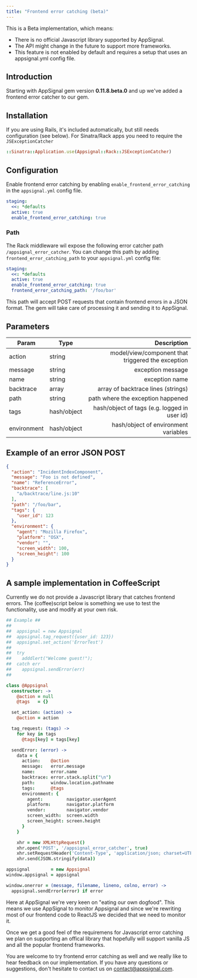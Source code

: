 ```yaml
---
title: "Frontend error catching (beta)"
---
```


This is a Beta implementation, which means:

* There is no official Javascript library supported by AppSignal.
* The API might change in the future to support more frameworks.
* This feature is not enabled by default and requires a setup that uses an appsignal.yml config file.


## Introduction

Starting with AppSignal gem version <strong>0.11.8.beta.0</strong> and up we've added a frontend error catcher to our gem.

## Installation

If you are using Rails, it's included automatically, but still needs configuration (see below). For Sinatra/Rack apps you need to require the `JSExceptionCatcher`

```ruby
::Sinatra::Application.use(Appsignal::Rack::JSExceptionCatcher)
```

## Configuration

Enable frontend error catching by enabling `enable_frontend_error_catching`  in the `appsignal.yml` config file.

```yml
staging:
  <<: *defaults
  active: true
  enable_frontend_error_catching: true
```

### Path

The Rack middleware wil expose the following error catcher path `/appsignal_error_catcher`. You can change this path by adding `frontend_error_catching_path` to your `appsignal.yml` config file:

```yml
staging:
  <<: *defaults
  active: true
  enable_frontend_error_catching: true
  frontend_error_catching_path: '/foo/bar'
```

This path will accept POST requests that contain frontend errors in a JSON format.
The gem will take care of processing it and sending it to AppSignal.

## Parameters

| Param | Type | Description  |
| ------ | ------ | -----: |
|  action  |  string  |   model/view/component that triggered the exception  |
|  message  |  string  |  exception message  |
|  name  |  string  |   exception name  |
|  backtrace  |  array  |   array of backtrace lines (strings)  |
|  path  |  string  |   path where the exception happened  |
|  tags  |  hash/object  |   hash/object of tags (e.g. logged in user id)  |
|  environment  |  hash/object  |   hash/object of environment variables  |


## Example of an error JSON POST

```json
{
  "action": "IncidentIndexComponent",
  "message": "Foo is not defined",
  "name": "ReferenceError",
  "backtrace": [
    "a/backtrace/line.js:10"
  ],
  "path": "/foo/bar",
  "tags": {
    "user_id": 123
  },
  "environment": {
    "agent": "Mozilla Firefox",
    "platform": "OSX",
    "vendor": "",
    "screen_width": 100,
    "screen_height": 100
  }
}
```

## A sample implementation in CoffeeScript

Currently we do not provide a Javascript library that catches frontend errors.
The (coffee)script below is something we use to test the functionality, use and modify at your own risk.


```coffeescript
## Example ##
##
##  appsignal = new Appsignal
##  appsignal.tag_request({user_id: 123})
##  appsignal.set_action('ErrorTest')
##
##  try
##    adddlert("Welcome guest!");
##  catch err
##    appsignal.sendError(err)
##

class @Appsignal
  constructor: ->
    @action = null
    @tags   = {}

  set_action: (action) ->
    @action = action

  tag_request: (tags) ->
    for key in tags
      @tags[key] = tags[key]

  sendError: (error) ->
    data = {
      action:    @action
      message:   error.message
      name:      error.name
      backtrace: error.stack.split("\n")
      path:      window.location.pathname
      tags:      @tags
      environment: {
        agent:         navigator.userAgent
        platform:      navigator.platform
        vendor:        navigator.vendor
        screen_width:  screen.width
        screen_height: screen.height
      }
    }

    xhr = new XMLHttpRequest()
    xhr.open('POST', '/appsignal_error_catcher', true)
    xhr.setRequestHeader('Content-Type', 'application/json; charset=UTF-8')
    xhr.send(JSON.stringify(data))

appsignal        = new Appsignal
window.appsignal = appsignal

window.onerror = (message, filename, lineno, colno, error) ->
  appsignal.sendError(error) if error
```

Here at AppSignal we're very keen on "eating our own dogfood". This means we use AppSignal to monitor Appsignal and since we're rewriting most of our frontend code to ReactJS we decided that we need to monitor it.

Once we get a good feel of the requiremens for Javascript error catching we plan on supporting an offical library that hopefully will support vanilla JS and all the popular frontend frameworks.

You are welcome to try frontend error catching as well and we really like to hear feedback on our implementation. If you have any questions or suggestions, don't hesitate to contact us on <a href="mailto:contact@appsignal.com">contact@appsignal.com</a>.

